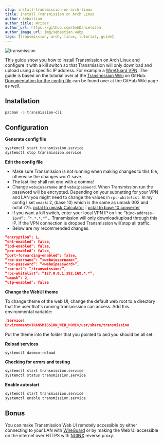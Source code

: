 ```yaml
---
slug: install-transmission-on-arch-linux
title: Install Transmission on Arch Linux
author: Sebastian
author_title: Writer
author_url: https://github.com/SebDanielsson
author_image_url: img/sebastian.webp
tags: [transmission, arch, linux, tutorial, guide]
---
```


![transmission](/img/transmission.webp)

This guide show you how to install Transmission on Arch Linux and configure it with a kill switch so that Transmission will only download and upload using a specific IP address. For example a [WireGuard VPN](/install-wireguard-on-arch-linux). The guide is based on the tutorial over at the [Transmission Wiki](https://github.com/transmission/transmission/wiki) on GitHub. [Documentation for the config file](https://github.com/transmission/transmission/wiki/Editing-Configuration-Files) can be found over at the GitHub Wiki page as well.

<!--truncate-->

## Installation

```bash
pacman -S transmission-cli
```

## Configuration

**Generate config file**
```bash
systemctl start transmission.service
systemctl stop transmission.service
```

**Edit the config file**

* Make sure Transmission is not running when making changes to this file, otherwise the changes won't save.
* The last line shall not end with a comma!
* Change `webuiusername` and `webuipassword`. When Transmission run the password will be encrypted. Depending on your subnetting for your VPN and LAN you might need to change the values in `rpc-whitelist`. In my config I set `umask`: 2, (base 10) which is the same as umask 002 and octal 775. [octal to umask Calculator](https://www.wintelguy.com/umask-calc.pl) | [octal to base 10 converter](https://www.rapidtables.com/convert/number/octal-to-decimal.html)
* If you want a kill switch, enter your local VPN IP on line `”bind-address-ipv4”: ”*.*.*.*”,`. Transmission will only download/upload through this IP. If the VPN connection is dropped Transmission will stop all traffic.
* Below are my recommended changes.

```json title="/var/lib/transmission/.config/transmission-daemon/settings.json"
”encryption”: 1,
”dht-enabled”: false,
”lpd-enabled”: false,
”pex-enabled”: false,
”port-forwarding-enabled”: false,
”rpc-username”: ”<webuiusername>”,
”rpc-password”: ”<webuipassword>”,
”rpc-url”: ”/transmission/”,
”rpc-whitelist”: ”127.0.0.1,192.168.*.*”,
”umask”: 2,
”utp-enabled”: false
```

**Change the WebUI theme**

To change theme of the web UI, change the default web root to a directory that the user that's running transmission can access. Add this environmental variable:
```json title="/lib/systemd/system/multi-user.target.wants/transmission.service"
[Service]
Environment=TRANSMISSION_WEB_HOME=/usr/share/transmission
```

Put the theme into the folder that you pointed to and you should be all set.

**Reload services**
```bash
systemctl daemon-reload
```

**Checking for errors and testing**
```bash
systemctl start transmission.service
systemctl status transmission.service
```

**Enable autostart**
```bash
systemctl start transmission.service
systemctl enable transmission.service
```

## Bonus

You can make Transmission Web UI remotely accessible by either connecting to your LAN with [WireGuard](/install-wireguard-client-on-arch-linux/) or by making the Web UI accessible on the internet over HTTPS with [NGINX](/install-nginx-on-arch-linux/) reverse proxy.
